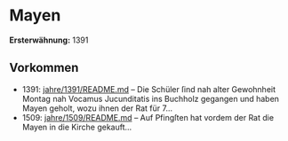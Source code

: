 # Mayen

**Ersterwähnung:** 1391

## Vorkommen
- 1391: [jahre/1391/README.md](../jahre/1391/README.md) – Die Schüler ſind nah alter Gewohnheit Montag nah
Vocamus Jucunditatis ins Buchholz gegangen und haben
Mayen geholt, wozu ihnen der Rat für 7...
- 1509: [jahre/1509/README.md](../jahre/1509/README.md) – Auf Pfingſten hat vordem der Rat die Mayen in die
Kirche gekauft...
